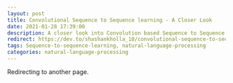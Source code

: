 ```yaml
---
layout: post
title: Convolutional Sequence to Sequence learning - A Closer Look
date: 2021-01-28 17:39:00
description: A closer look into Convolution based Sequence to Sequence machine translation.
redirect: https://dev.to/shashankholla_10/convolutional-sequence-to-sequence-learning-a-closer-look-bdn
tags: Sequence-to-sequence-learning, natural-language-processing
categories: natural-language-processing
---
```


Redirecting to another page.
